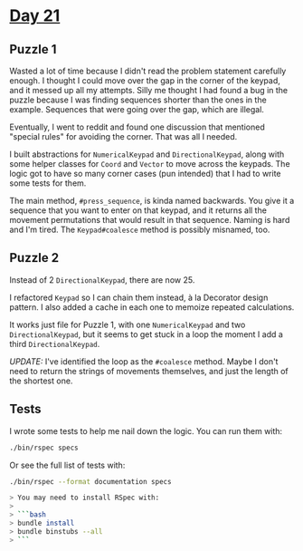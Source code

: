 # [Day 21](https://adventofcode.com/2024/day/21)

## Puzzle 1

Wasted a lot of time because I didn't read the problem statement carefully
enough.  I thought I could move over the gap in the corner of the keypad, and
it messed up all my attempts.  Silly me thought I had found a bug in the puzzle
because I was finding sequences shorter than the ones in the example.  Sequences
that were going over the gap, which are illegal.

Eventually, I went to reddit and found one discussion that mentioned "special
rules" for avoiding the corner.  That was all I needed.

I built abstractions for `NumericalKeypad` and `DirectionalKeypad`, along with
some helper classes for `Coord` and `Vector` to move across the keypads.  The
logic got to have so many corner cases (pun intended) that I had to write some
tests for them.

The main method, `#press_sequence`, is kinda named backwards.  You give it a
sequence that you want to enter on that keypad, and it returns all the movement
permutations that would result in that sequence.  Naming is hard and I'm tired.
The `Keypad#coalesce` method is possibly misnamed, too.

## Puzzle 2

Instead of 2 `DirectionalKeypad`, there are now 25.

I refactored `Keypad` so I can chain them instead, à la Decorator design
pattern.  I also added a cache in each one to memoize repeated calculations.

It works just file for Puzzle 1, with one `NumericalKeypad` and two
`DirectionalKeypad`, but it seems to get stuck in a loop the moment I add a
third `DirectionalKeypad`.

_UPDATE:_ I've identified the loop as the `#coalesce` method.  Maybe I don't
need to return the strings of movements themselves, and just the length of the
shortest one.

## Tests

I wrote some tests to help me nail down the logic.  You can run them with:

```bash
./bin/rspec specs
```

Or see the full list of tests with:

```bash
./bin/rspec --format documentation specs

> You may need to install RSpec with:
> 
> ```bash
> bundle install
> bundle binstubs --all
> ```
